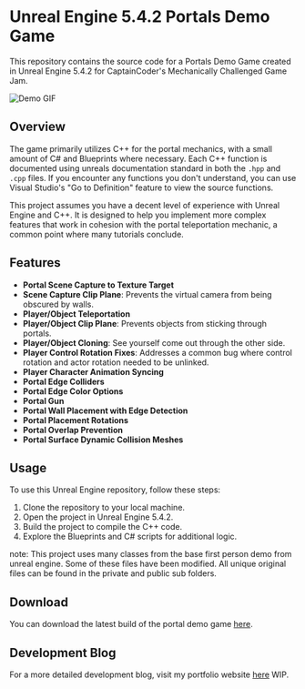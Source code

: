 # Unreal Engine 5.4.2 Portals Demo Game

This repository contains the source code for a Portals Demo Game created in Unreal Engine 5.4.2 for CaptainCoder's Mechanically Challenged Game Jam.

![Demo GIF](https://github.com/G3NTs/UE-5.4---Portals/blob/main/UE5/Cpp/G3NTs/portal.gif)

## Overview

The game primarily utilizes C++ for the portal mechanics, with a small amount of C# and Blueprints where necessary. Each C++ function is documented using unreals documentation standard in both the `.hpp` and `.cpp` files. If you encounter any functions you don't understand, you can use Visual Studio's "Go to Definition" feature to view the source functions.

This project assumes you have a decent level of experience with Unreal Engine and C++. It is designed to help you implement more complex features that work in cohesion with the portal teleportation mechanic, a common point where many tutorials conclude.

## Features

- **Portal Scene Capture to Texture Target**
- **Scene Capture Clip Plane**: Prevents the virtual camera from being obscured by walls.
- **Player/Object Teleportation**
- **Player/Object Clip Plane**: Prevents objects from sticking through portals.
- **Player/Object Cloning**: See yourself come out through the other side.
- **Player Control Rotation Fixes**: Addresses a common bug where control rotation and actor rotation needed to be unlinked.
- **Player Character Animation Syncing**
- **Portal Edge Colliders**
- **Portal Edge Color Options**
- **Portal Gun**
- **Portal Wall Placement with Edge Detection**
- **Portal Placement Rotations**
- **Portal Overlap Prevention**
- **Portal Surface Dynamic Collision Meshes**

## Usage

To use this Unreal Engine repository, follow these steps:

1. Clone the repository to your local machine.
2. Open the project in Unreal Engine 5.4.2.
3. Build the project to compile the C++ code.
4. Explore the Blueprints and C# scripts for additional logic.

note: This project uses many classes from the base first person demo from unreal engine. Some of these files have been modified. All unique original files can be found in the private and public sub folders.

## Download

You can download the latest build of the portal demo game [here](https://drive.google.com/file/d/1XQGadItVdYzw4-aQqdyhNw70yR_grIRX/view?usp=sharing).

## Development Blog

For a more detailed development blog, visit my portfolio website [here](#) WIP.
